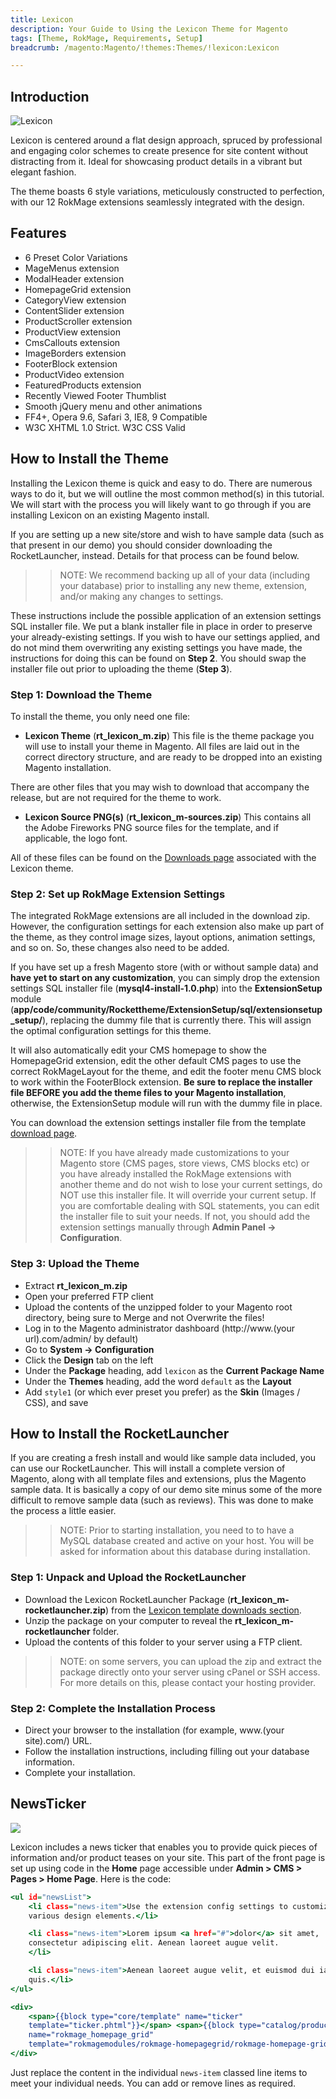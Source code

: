 ```yaml
---
title: Lexicon
description: Your Guide to Using the Lexicon Theme for Magento
tags: [Theme, RokMage, Requirements, Setup]
breadcrumb: /magento:Magento/!themes:Themes/!lexicon:Lexicon

---
```


Introduction
-----

![Lexicon](assets/lexicon.png)

Lexicon is centered around a flat design approach, spruced by professional and engaging color schemes to create presence for site content without distracting from it. Ideal for showcasing product details in a vibrant but elegant fashion.

The theme boasts 6 style variations, meticulously constructed to perfection, with our 12 RokMage extensions seamlessly integrated with the design.

Features
-----

* 6 Preset Color Variations
* MageMenus extension
* ModalHeader extension
* HomepageGrid extension
* CategoryView extension
* ContentSlider extension
* ProductScroller extension
* ProductView extension
* CmsCallouts extension
* ImageBorders extension
* FooterBlock extension
* ProductVideo extension
* FeaturedProducts extension
* Recently Viewed Footer Thumblist
* Smooth jQuery menu and other animations
* FF4+, Opera 9.6, Safari 3, IE8, 9 Compatible
* W3C XHTML 1.0 Strict. W3C CSS Valid

How to Install the Theme
-----

Installing the Lexicon theme is quick and easy to do. There are numerous ways to do it, but we will outline the most common method(s) in this tutorial. We will start with the process you will likely want to go through if you are installing Lexicon on an existing Magento install.

If you are setting up a new site/store and wish to have sample data (such as that present in our demo) you should consider downloading the RocketLauncher, instead. Details for that process can be found below.

>> NOTE: We recommend backing up all of your data (including your database) prior to installing any new theme, extension, and/or making any changes to settings.

These instructions include the possible application of an extension settings SQL installer file. We put a blank installer file in place in order to preserve your already-existing settings. If you wish to have our settings applied, and do not mind them overwriting any existing settings you have made, the instructions for doing this can be found on **Step 2**. You should swap the installer file out prior to uploading the theme (**Step 3**).

### Step 1: Download the Theme

To install the theme, you only need one file:

* **Lexicon Theme** (**rt_lexicon_m.zip**) This file is the theme package you will use to install your theme in Magento. All files are laid out in the correct directory structure, and are ready to be dropped into an existing Magento installation.

There are other files that you may wish to download that accompany the release, but are not required for the theme to work.

* **Lexicon Source PNG(s)** (**rt_lexicon_m-sources.zip**) This contains all the Adobe Fireworks PNG source files for the template, and if applicable, the logo font.

All of these files can be found on the [Downloads page](http://www.rockettheme.com/docs/magento/themes/lexicon) associated with the Lexicon theme.

### Step 2: Set up RokMage Extension Settings

The integrated RokMage extensions are all included in the download zip. However, the configuration settings for each extension also make up part of the theme, as they control image sizes, layout options, animation settings, and so on. So, these changes also need to be added.

If you have set up a fresh Magento store (with or without sample data) and **have yet to start on any customization**, you can simply drop the extension settings SQL installer file (**mysql4-install-1.0.php**) into the **ExtensionSetup** module (**app/code/community/Rockettheme/ExtensionSetup/sql/extensionsetup_setup/**), replacing the dummy file that is currently there. This will assign the optimal configuration settings for this theme.

It will also automatically edit your CMS homepage to show the HomepageGrid extension, edit the other default CMS pages to use the correct RokMageLayout for the theme, and edit the footer menu CMS block to work within the FooterBlock extension. **Be sure to replace the installer file BEFORE you add the theme files to your Magento installation**, otherwise, the ExtensionSetup module will run with the dummy file in place.

You can download the extension settings installer file from the template [download page](http://www.rockettheme.com/docs/magento/themes/lexicon).

>> NOTE: If you have already made customizations to your Magento store (CMS pages, store views, CMS blocks etc) or you have already installed the RokMage extensions with another theme and do not wish to lose your current settings, do NOT use this installer file. It will override your current setup. If you are comfortable dealing with SQL statements, you can edit the installer file to suit your needs. If not, you should add the extension settings manually through **Admin Panel -> Configuration**.

### Step 3: Upload the Theme

* Extract **rt_lexicon_m.zip**
* Open your preferred FTP client
* Upload the contents of the unzipped folder to your Magento root directory, being sure to Merge and not Overwrite the files!
* Log in to the Magento administrator dashboard (http://www.(your url).com/admin/ by default)
* Go to **System -> Configuration**
* Click the **Design** tab on the left
* Under the **Package** heading, add `lexicon` as the **Current Package Name**
* Under the **Themes** heading, add the word `default` as the **Layout**
* Add `style1` (or which ever preset you prefer) as the **Skin** (Images / CSS), and save

How to Install the RocketLauncher
-----

If you are creating a fresh install and would like sample data included, you can use our RocketLauncher. This will install a complete version of Magento, along with all template files and extensions, plus the Magento sample data. It is basically a copy of our demo site minus some of the more difficult to remove sample data (such as reviews). This was done to make the process a little easier.

>> NOTE: Prior to starting installation, you need to to have a MySQL database created and active on your host. You will be asked for information about this database during installation.

### Step 1: Unpack and Upload the RocketLauncher

* Download the Lexicon RocketLauncher Package (**rt_lexicon_m-rocketlauncher.zip**) from the [Lexicon template downloads section](http://www.rockettheme.com/docs/magento/themes/lexicon).
* Unzip the package on your computer to reveal the **rt_lexicon_m-rocketlauncher** folder.
* Upload the contents of this folder to your server using a FTP client.

>> NOTE: on some servers, you can upload the zip and extract the package directly onto your server using cPanel or SSH access. For more details on this, please contact your hosting provider.

### Step 2: Complete the Installation Process

* Direct your browser to the installation (for example, www.(your site).com/) URL.
* Follow the installation instructions, including filling out your database information.
* Complete your installation.

NewsTicker
-----

![](assets/newsticker.png)

Lexicon includes a news ticker that enables you to provide quick pieces of information and/or product teases on your site. This part of the front page is set up using code in the **Home** page accessible under **Admin > CMS > Pages > Home Page**. Here is the code:

~~~ .html
<ul id="newsList">
    <li class="news-item">Use the extension config settings to customize the
    various design elements.</li>

    <li class="news-item">Lorem ipsum <a href="#">dolor</a> sit amet,
    consectetur adipiscing elit. Aenean laoreet augue velit.
    </li>

    <li class="news-item">Aenean laoreet augue velit, et euismod dui iaculis
    quis.</li>
</ul>

<div>
    <span>{{block type="core/template" name="ticker"
    template="ticker.phtml"}}</span> <span>{{block type="catalog/product_list"
    name="rokmage_homepage_grid"
    template="rokmagemodules/rokmage-homepagegrid/rokmage-homepage-grid.phtml"}}</span>
</div>
~~~

Just replace the content in the individual `news-item` classed line items to meet your individual needs. You can add or remove lines as required.